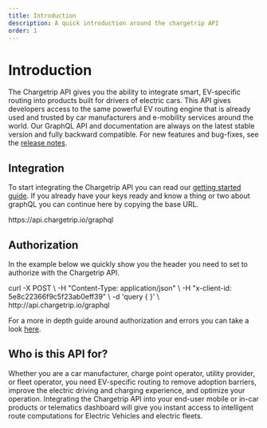 ```yaml
---
title: Introduction
description: A quick introduction around the chargetrip API
order: 1
---
```


# Introduction
The Chargetrip API gives you the ability to integrate smart, EV-specific routing into products built for drivers of electric cars. This API gives developers access to the same powerful EV routing engine that is already used and trusted by car manufacturers and e-mobility services around the world. Our GraphQL API and documentation are always on the latest stable version and fully backward compatible. For new features and bug-fixes, see the [release notes]().

## Integration
To start integrating the Chargetrip API you can read our [getting started guide](). If you already have your keys ready and know a thing or two about graphQL you can continue here by copying the base URL.

<code-block lang="html" prefix="API Reference / Integration" title="Base URL">
https://api.chargetrip.io/graphql
</code-block>

## Authorization
In the example below we quickly show you the header you need to set to authorize with the Chargetrip API. 

<code-block prefix="API Reference / Authorization" title="Headers">
curl -X POST \
-H "Content-Type: application/json" \
-H "x-client-id: 5e8c22366f9c5f23ab0eff39" \
-d 'query { }' \
http://api.chargetrip.io/graphql
</code-block>

For a more in depth guide around authorization and errors you can take a look [here]().

## Who is this API for?
Whether you are a car manufacturer, charge point operator, utility provider, or fleet operator, you need EV-specific routing to remove adoption barriers, improve the electric driving and charging experience, and optimize your operation. Integrating the Chargetrip API into your end-user mobile or in-car products or telematics dashboard will give you instant access to intelligent route computations for Electric Vehicles and electric fleets.
